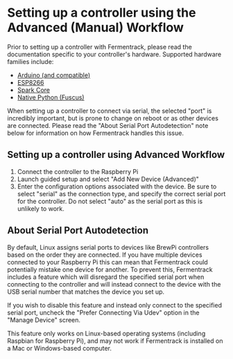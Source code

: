 # Setting up a controller using the Advanced (Manual) Workflow

Prior to setting up a controller with Fermentrack, please read the documentation specific to your controller's hardware. Supported hardware families include:
 
* [Arduino (and compatible)](../hardware/Arduino.md)
* [ESP8266](../hardware/ESP8266.md)
* [Spark Core](../hardware/Spark.md)
* [Native Python (Fuscus)](../hardware/Native%20Python.md)

When setting up a controller to connect via serial, the selected "port" is incredibly important, but is prone to change on reboot or as other devices are connected. Please read the "About Serial Port Autodetection" note below for information on how Fermentrack handles this issue. 

## Setting up a controller using Advanced Workflow

1. Connect the controller to the Raspberry Pi
2. Launch guided setup and select "Add New Device (Advanced)"
3. Enter the configuration options associated with the device. Be sure to select "serial" as the connection type, and specify the correct serial port for the controller. Do not select "auto" as the serial port as this is unlikely to work.


## About Serial Port Autodetection

By default, Linux assigns serial ports to devices like BrewPi controllers based on the order they are connected. If you have multiple devices connected to your Raspberry Pi this can mean that Fermentrack could potentially mistake one device for another. To prevent this, Fermentrack includes a feature which will disregard the specified serial port when connecting to the controller and will instead connect to the device with the USB serial number that matches the device you set up.

If you wish to disable this feature and instead only connect to the specified serial port, uncheck the "Prefer Connecting Via Udev" option in the "Manage Device" screen.

This feature only works on Linux-based operating systems (including Raspbian for Raspberry Pi), and may not work if Fermentrack is installed on a Mac or Windows-based computer.
